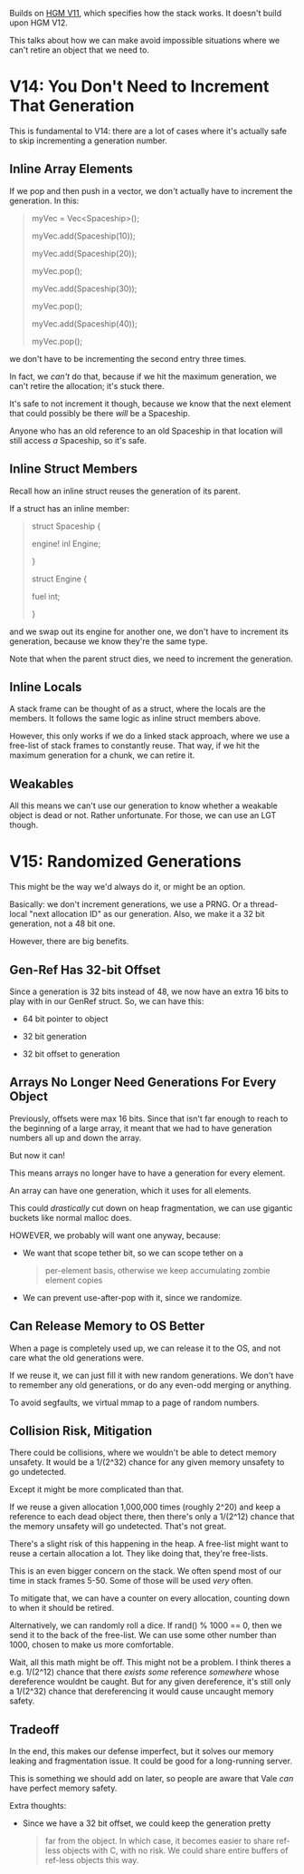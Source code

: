 Builds on [HGM V11](HVMv11,12), which specifies how the stack works. It doesn\'t build upon HGM V12.

This talks about how we can make avoid impossible situations where we
can\'t retire an object that we need to.

# V14: You Don\'t Need to Increment That Generation

This is fundamental to V14: there are a lot of cases where it\'s
actually safe to skip incrementing a generation number.

## Inline Array Elements

If we pop and then push in a vector, we don\'t actually have to
increment the generation. In this:

> myVec = Vec\<Spaceship\>();
>
> myVec.add(Spaceship(10));
>
> myVec.add(Spaceship(20));
>
> myVec.pop();
>
> myVec.add(Spaceship(30));
>
> myVec.pop();
>
> myVec.add(Spaceship(40));
>
> myVec.pop();

we don\'t have to be incrementing the second entry three times.

In fact, we *can\'t* do that, because if we hit the maximum generation,
we can\'t retire the allocation; it\'s stuck there.

It\'s safe to not increment it though, because we know that the next
element that could possibly be there *will* be a Spaceship.

Anyone who has an old reference to an old Spaceship in that location
will still access *a* Spaceship, so it\'s safe.

## Inline Struct Members

Recall how an inline struct reuses the generation of its parent.

If a struct has an inline member:

> struct Spaceship {
>
> engine! inl Engine;
>
> }
>
> struct Engine {
>
> fuel int;
>
> }

and we swap out its engine for another one, we don\'t have to increment
its generation, because we know they\'re the same type.

Note that when the parent struct dies, we need to increment the
generation.

## Inline Locals

A stack frame can be thought of as a struct, where the locals are the
members. It follows the same logic as inline struct members above.

However, this only works if we do a linked stack approach, where we use
a free-list of stack frames to constantly reuse. That way, if we hit the
maximum generation for a chunk, we can retire it.

## Weakables

All this means we can\'t use our generation to know whether a weakable
object is dead or not. Rather unfortunate. For those, we can use an LGT
though.

# V15: Randomized Generations

This might be the way we\'d always do it, or might be an option.

Basically: we don\'t increment generations, we use a PRNG. Or a
thread-local \"next allocation ID\" as our generation. Also, we make it
a 32 bit generation, not a 48 bit one.

However, there are big benefits.

## Gen-Ref Has 32-bit Offset

Since a generation is 32 bits instead of 48, we now have an extra 16
bits to play with in our GenRef struct. So, we can have this:

-   64 bit pointer to object

-   32 bit generation

-   32 bit offset to generation

## Arrays No Longer Need Generations For Every Object

Previously, offsets were max 16 bits. Since that isn\'t far enough to
reach to the beginning of a large array, it meant that we had to have
generation numbers all up and down the array.

But now it can!

This means arrays no longer have to have a generation for every element.

An array can have one generation, which it uses for all elements.

This could *drastically* cut down on heap fragmentation, we can use
gigantic buckets like normal malloc does.

HOWEVER, we probably will want one anyway, because:

-   We want that scope tether bit, so we can scope tether on a
    > per-element basis, otherwise we keep accumulating zombie element
    > copies

-   We can prevent use-after-pop with it, since we randomize.

## Can Release Memory to OS Better

When a page is completely used up, we can release it to the OS, and not
care what the old generations were.

If we reuse it, we can just fill it with new random generations. We
don\'t have to remember any old generations, or do any even-odd merging
or anything.

To avoid segfaults, we virtual mmap to a page of random numbers.

## Collision Risk, Mitigation

There could be collisions, where we wouldn\'t be able to detect memory
unsafety. It would be a 1/(2\^32) chance for any given memory unsafety
to go undetected.

Except it might be more complicated than that.

If we reuse a given allocation 1,000,000 times (roughly 2\^20) and keep
a reference to each dead object there, then there\'s only a 1/(2\^12)
chance that the memory unsafety will go undetected. That\'s not great.

There\'s a slight risk of this happening in the heap. A free-list might
want to reuse a certain allocation a lot. They like doing that, they\'re
free-lists.

This is an even bigger concern on the stack. We often spend most of our
time in stack frames 5-50. Some of those will be used *very* often.

To mitigate that, we can have a counter on every allocation, counting
down to when it should be retired.

Alternatively, we can randomly roll a dice. If rand() % 1000 == 0, then
we send it to the back of the free-list. We can use some other number
than 1000, chosen to make us more comfortable.

Wait, all this math might be off. This might not be a problem. I think
theres a e.g. 1/(2\^12) chance that there *exists* *some* reference
*somewhere* whose dereference wouldnt be caught. But for any given
dereference, it\'s still only a 1/(2\^32) chance that dereferencing it
would cause uncaught memory safety.

## Tradeoff

In the end, this makes our defense imperfect, but it solves our memory
leaking and fragmentation issue. It could be good for a long-running
server.

This is something we should add on later, so people are aware that Vale
*can* have perfect memory safety.

Extra thoughts:

-   Since we have a 32 bit offset, we could keep the generation pretty
    > far from the object. In which case, it becomes easier to share
    > ref-less objects with C, with no risk. We could share entire
    > buffers of ref-less objects this way.

